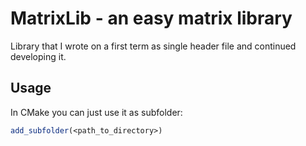 # MatrixLib - an easy matrix library
Library that I wrote on a first term as single header file and continued developing it.

## Usage
In CMake you can just use it as subfolder:
```cmake
add_subfolder(<path_to_directory>)
```
